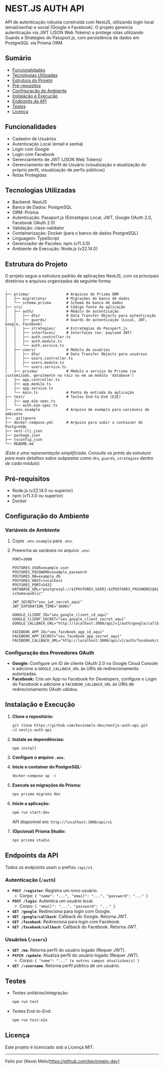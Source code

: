 # NEST.JS AUTH API

API de autenticação robusta construída com NestJS, utilizando login local (email/senha) e social (Google e Facebook). O projeto gerencia autenticação via JWT (JSON Web Tokens) e protege rotas utilizando Guards e Strategies do Passport.js, com persistência de dados em PostgreSQL via Prisma ORM.

## Sumário

* [Funcionalidades](#funcionalidades)
* [Tecnologias Utilizadas](#tecnologias-utilizadas)
* [Estrutura do Projeto](#estrutura-do-projeto)
* [Pré-requisitos](#pré-requisitos)
* [Configuração do Ambiente](#configuração-do-ambiente)
* [Instalação e Execução](#instalação-e-execução)
* [Endpoints da API](#endpoints-da-api)
* [Testes](#testes)
* [Licença](#licença)

## Funcionalidades

* Cadastro de Usuários
* Autenticação Local (email e senha)
* Login com Google
* Login com Facebook
* Gerenciamento de JWT (JSON Web Tokens)
* Gerenciamento de Perfil do Usuário (visualização e atualização do próprio perfil, visualização de perfis públicos)
* Rotas Protegidas

## Tecnologias Utilizadas

* Backend: NestJS
* Banco de Dados: PostgreSQL
* ORM: Prisma
* Autenticação: Passport.js (Estratégias Local, JWT, Google OAuth 2.0, Facebook OAuth 2.0)
* Validação: class-validator
* Containerização: Docker (para o banco de dados PostgreSQL)
* Linguagem: TypeScript
* Gerenciador de Pacotes: npm (v11.3.0)
* Ambiente de Execução: Node.js (v22.14.0)

## Estrutura do Projeto

O projeto segue a estrutura padrão de aplicações NestJS, com os principais diretórios e arquivos organizados da seguinte forma:

```text
.
├── prisma/                 # Arquivos do Prisma ORM
│   ├── migrations/         # Migrações do banco de dados
│   └── schema.prisma       # Schema do banco de dados
├── src/                    # Código fonte da aplicação
│   ├── auth/               # Módulo de autenticação
│   │   ├── dto/            # Data Transfer Objects para autenticação
│   │   ├── guards/         # Guards de autenticação (Local, JWT, Google, Facebook)
│   │   ├── strategies/     # Estratégias do Passport.js
│   │   ├── interfaces/     # Interfaces (ex: payload JWT)
│   │   ├── auth.controller.ts
│   │   ├── auth.module.ts
│   │   └── auth.service.ts
│   ├── users/              # Módulo de usuários
│   │   ├── dto/            # Data Transfer Objects para usuários
│   │   ├── users.controller.ts
│   │   ├── users.module.ts
│   │   └── users.service.ts
│   ├── prisma/             # Módulo e serviço do Prisma (se customizado, geralmente na raiz ou em um módulo 'database')
│   ├── app.controller.ts
│   ├── app.module.ts
│   ├── app.service.ts
│   └── main.ts             # Ponto de entrada da aplicação
├── test/                   # Testes End-to-End (E2E)
│   ├── app.e2e-spec.ts
│   └── auth.e2e-spec.ts
├── .env.example            # Arquivo de exemplo para variáveis de ambiente
├── .gitignore
├── docker-compose.yml      # Arquivo para subir o container do PostgreSQL
├── nest-cli.json
├── package.json
├── tsconfig.json
└── README.md
```
*(Esta é uma representação simplificada. Consulte os prints da estrutura para mais detalhes sobre subpastas como `dto`, `guards`, `strategies` dentro de cada módulo).*

## Pré-requisitos

* Node.js (v22.14.0 ou superior)
* npm (v11.3.0 ou superior)
* Docker

## Configuração do Ambiente

### Variáveis de Ambiente

1.  Copie `.env.example` para `.env`.
2.  Preencha as variáveis no arquivo `.env`:

    ```dotenv
    PORT=3000

    POSTGRES_USER=example_user
    POSTGRES_PASSWORD=example_password
    POSTGRES_DB=example_db
    POSTGRES_HOST=localhost
    POSTGRES_PORT=5432
    DATABASE_URL="postgresql://${POSTGRES_USER}:${POSTGRES_PASSWORD}@${POSTGRES_HOST}:${POSTGRES_PORT}/${POSTGRES_DB}?schema=public"

    JWT_SECRET="seu_jwt_secret_aqui"
    JWT_EXPIRATION_TIME="3600s"

    GOOGLE_CLIENT_ID="seu_google_client_id_aqui"
    GOOGLE_CLIENT_SECRET="seu_google_client_secret_aqui"
    GOOGLE_CALLBACK_URL="http://localhost:3000/api/v1/auth/google/callback"

    FACEBOOK_APP_ID="seu_facebook_app_id_aqui"
    FACEBOOK_APP_SECRET="seu_facebook_app_secret_aqui"
    FACEBOOK_CALLBACK_URL="http://localhost:3000/api/v1/auth/facebook/callback"
    ```

### Configuração dos Provedores OAuth

* **Google:** Configure um ID de cliente OAuth 2.0 no Google Cloud Console e adicione a `GOOGLE_CALLBACK_URL` às URIs de redirecionamento autorizadas.
* **Facebook:** Crie um App no Facebook for Developers, configure o Login do Facebook e adicione a `FACEBOOK_CALLBACK_URL` às URIs de redirecionamento OAuth válidos.

## Instalação e Execução

1.  **Clone o repositório:**
    ```bash
    git clone https://github.com/kevinmelo-dev/nestjs-auth-api.git
    cd nestjs-auth-api
    ```

2.  **Instale as dependências:**
    ```bash
    npm install
    ```

3.  **Configure o arquivo `.env`.**

4.  **Inicie o container do PostgreSQL:**
    ```bash
    docker-compose up -d
    ```

5.  **Execute as migrações do Prisma:**
    ```bash
    npx prisma migrate dev
    ```

6.  **Inicie a aplicação:**
    ```bash
    npm run start:dev
    ```
    API disponível em: `http://localhost:3000/api/v1`

7.  **(Opcional) Prisma Studio:**
    ```bash
    npx prisma studio
    ```

## Endpoints da API

Todos os endpoints usam o prefixo `/api/v1`.

### Autenticação (`/auth`)

* **`POST /register`**: Registra um novo usuário.
    * Corpo: `{ "name": "...", "email": "...", "password": "..." }`
* **`POST /login`**: Autentica um usuário local.
    * Corpo: `{ "email": "...", "password": "..." }`
* **`GET /google`**: Redireciona para login com Google.
* **`GET /google/callback`**: Callback do Google. Retorna JWT.
* **`GET /facebook`**: Redireciona para login com Facebook.
* **`GET /facebook/callback`**: Callback do Facebook. Retorna JWT.

### Usuários (`/users`)

* **`GET /me`**: Retorna perfil do usuário logado (Requer JWT).
* **`PATCH /update`**: Atualiza perfil do usuário logado (Requer JWT).
    * Corpo: `{ "name": "..." (e outros campos atualizáveis) }`
* **`GET /:username`**: Retorna perfil público de um usuário.

## Testes

* Testes unitários/integração:
    ```bash
    npm run test
    ```
* Testes End-to-End:
    ```bash
    npm run test:e2e
    ```

## Licença

Este projeto é licenciado sob a Licença MIT.

---

Feito por [Kevin Melo/https://github.com/kevinmelo-dev]